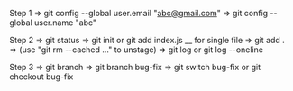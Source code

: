 Step 1
=> git config --global user.email "abc@gmail.com" 
=> git config --global user.name "abc"


Step 2
=> git status
=> git init or git add index.js __ for single file 
=> git add .
=> (use "git rm --cached <file>..." to unstage)
=> git log  or git log --oneline



Step 3
=> git branch 
=> git branch bug-fix
=> git switch bug-fix or git checkout bug-fix
